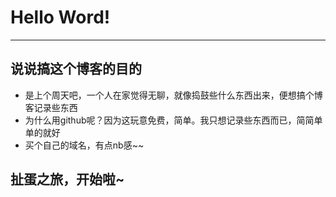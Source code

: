 # Hello Word!
***
## 说说搞这个博客的目的
- 是上个周天吧，一个人在家觉得无聊，就像捣鼓些什么东西出来，便想搞个博客记录些东西
- 为什么用github呢？因为这玩意免费，简单。我只想记录些东西而已，简简单单的就好
- 买个自己的域名，有点nb感~~
## 扯蛋之旅，开始啦~

